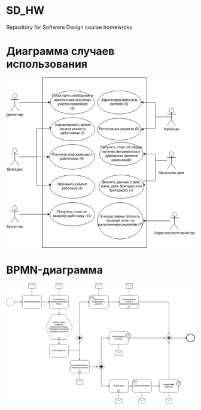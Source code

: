 # SD_HW
Repository for Software Design course homewroks

# Диаграмма случаев использования

![](hw2-1.png)

# BPMN-диаграмма

![](hw2-3.png)
